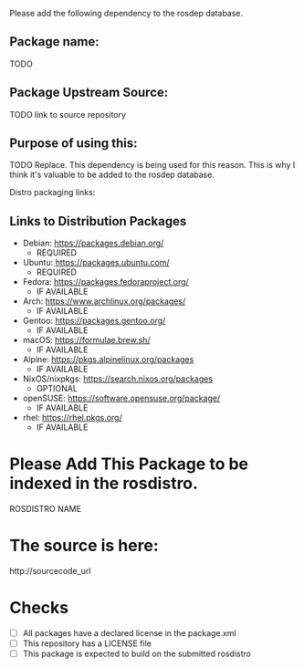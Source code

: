 <!-- Thank you for contributing a change to the rosdistro. There are three primary types of submissions.
Please select the appropriate template from below: ROSDEP_RULE_TEMPLATE, SOURCE_INDEX_TEMPLATE or DOC_INDEX_TEMPLATE

If you're making a new release with bloom please use bloom to create the pull request automatically (except for the naming review request which must be made manually).
If you've already run the release bloom has a `--pull-request-only` option you can use.-->

<!-- ROSDEP_RULE_TEMPLATE: Submitter Please review the contributing guidelines: https://github.com/ros/rosdistro/blob/master/CONTRIBUTING.md -->

Please add the following dependency to the rosdep database.

## Package name:

TODO

## Package Upstream Source:

TODO link to source repository

## Purpose of using this:

TODO Replace. This dependency is being used for this reason. This is why I think it's valuable to be added to the rosdep database.

Distro packaging links:

## Links to Distribution Packages

<!-- Replace the REQUIRED areas with the URL to the package.  For IF AVAILABLE areas, either put in the URL to the package or state 'not available'.
More info at https://github.com/ros/rosdistro/blob/master/CONTRIBUTING.md#guidelines-for-rosdep-rules -->

- Debian: https://packages.debian.org/
  - REQUIRED
- Ubuntu: https://packages.ubuntu.com/
  - REQUIRED
- Fedora: https://packages.fedoraproject.org/
  - IF AVAILABLE
- Arch: https://www.archlinux.org/packages/
  - IF AVAILABLE
- Gentoo: https://packages.gentoo.org/
  - IF AVAILABLE
- macOS: https://formulae.brew.sh/
  - IF AVAILABLE
- Alpine: https://pkgs.alpinelinux.org/packages
  - IF AVAILABLE
- NixOS/nixpkgs: https://search.nixos.org/packages
  - OPTIONAL
- openSUSE: https://software.opensuse.org/package/
  - IF AVAILABLE
- rhel: https://rhel.pkgs.org/
  - IF AVAILABLE

<!-- SOURCE_INDEX_TEMPLATE / DOC_INDEX_TEMPLATE: add package to rosdistro for source / documentation indexing -->
<!-- If you are opening a pull request for package naming review, use this template -->

<!--- Templated for adding a package to be indexed in a rosdistro: http://wiki.ros.org/rosdistro/Tutorials/Indexing%20Your%20ROS%20Repository%20for%20Documentation%20Generation -->

# Please Add This Package to be indexed in the rosdistro.

ROSDISTRO NAME

# The source is here:

http://sourcecode_url

# Checks
 - [ ] All packages have a declared license in the package.xml
 - [ ] This repository has a LICENSE file
 - [ ] This package is expected to build on the submitted rosdistro
